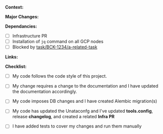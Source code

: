 <!--
Please follow the template below for your pull request which uses the below style guide.
https://unatainc.atlassian.net/wiki/spaces/ENG/pages/25533302/Git+Pull+Request+Style+Guide

If you're unsure about anything, don't hesitate to ask. We're here to help!

NOTE: This is a comment and will not render once PR is created; delete all comments prior to submission for consistent rendering/spacing between sections.
-->

**Context:**
<!--
  Include the purpose of the pull request
  Provide an overview of why the work is taking place
  don’t assume familiarity with the history
-->

**Major Changes:**
<!-- Below is a checklist of the major tasks that should be performed in most pull requests. -->

**Dependancies:**
<!-- Link to any PR's in other PRs or JIRA ticket. -->
<!-- Unless all below items are checked, the mergers will not merge the ticket -->
- [ ] Infrastructure PR
- [ ] Installation of `jq` command on all GCP nodes
- [ ] Blocked by [task/BCK-1234/a-related-task](http://example.com)

**Links:**
<!-- Include any relevant JIRA ticket, confluence links, etc -->

**Checklist:**
<!--- Go over all the following points, and put an `x` in all the boxes that apply. -->
<!--- If you're unsure about any of these, don't hesitate to ask. We're here to help! -->
- [ ] My code follows the code style of this project.
- [ ] My change requires a change to the documentation and I have updated the documentation accordingly.
- [ ] My code imposes DB changes and I have created Alembic migration(s)
- [ ] My code has updated the Unataconfg and I've updated **tools.config**, release **changelog**, and created a related **Infra PR**
- [ ] I have added tests to cover my changes and run them manually


<!-- Do not forget to add respective Labels, and update your JIRA ticket -->
<!-- Thank you -->

